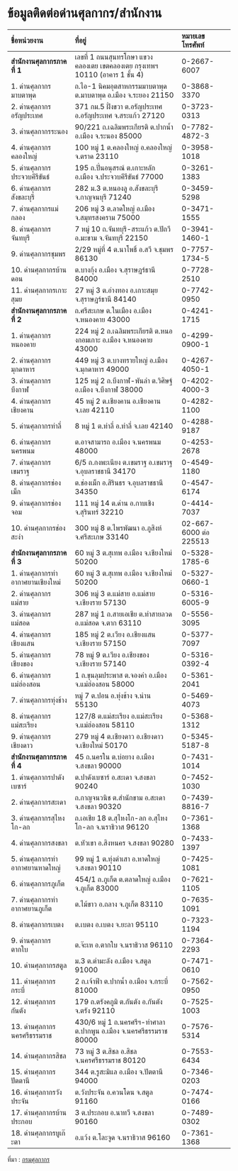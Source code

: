 ข้อมูลติดต่อด่านศุลกากร/สำนักงาน
===

|ชื่อหน่วยงาน	              |ที่อยู่                                       |หมายเลขโทรศัพท์|
|:--------------------------|:---------------------------------------------|:----------|
|**สำนักงานศุลกากรภาคที่ 1**|เลขที่ 1 ถนนสุนทรโกษา แขวงคลองเตย เขตคลองเตย กรุงเทพฯ 10110 (อาคาร 1 ชั้น 4)|0-2667-6007|
|1. ด่านศุลกากรมาบตาพุด	|ถ.ไอ-1 นิคมอุตสาหกรรมมาบตาพุด ต.มาบตาพุด อ.เมือง จ.ระยอง 21150	|0-3868-3370|
|2. ด่านศุลกากรอรัญประเทศ|371 กม.5 ฝั่งขวา ต.อรัญประเทศ อ.อรัญประเทศ จ.สระแก้ว 27120|	0-3723-0313|
|3. ด่านศุลกากรระนอง|	90/221 ถ.เฉลิมพระเกียรติ ต.ปากน้ำ อ.เมือง จ.ระนอง 85000	|0-7782-4872-3|
|4. ด่านศุลกากรคลองใหญ่	|100 หมู่ 1 ต.คลองใหญ่ อ.คลองใหญ่ จ.ตราด 23110|	0-3958-1018|
|5. ด่านศุลกากรประจวบคีรีขันธ์	|195 ถ.ปิ่นอนุสรณ์ ต.เกาะหลัก อ.เมือง จ.ประจวบคีรีขันธ์ 77000	|0-3261-1383|
|6. ด่านศุลกากรสังขละบุรี	|282 ม.3 ต.หนองลู อ.สังขละบุรี จ.กาญจนบุรี 71240	|0-3459-5298|
|7. ด่านศุลกากรแม่กลอง	|206 หมู่ 3 ต.ลาดใหญ่ อ.เมือง จ.สมุทรสงคราม 75000	|0-3471-1555|
|8. ด่านศุลกากรจันทบุรี	|7 หมู่ 10 ถ.จันทบุรี-สระแก้ว ต.ปัถวี อ.มะขาม จ.จันทบุรี 22150	|0-3941-1460-1|
|9. ด่านศุลกากรชุมพร	|2/29 หมู่ที่ 4 ต.นาโพธิ์ อ.สวี จ.ชุมพร 86130	|0-7757-1734-5|
|10. ด่านศุลกากรบ้านดอน|ต.บางกุ้ง อ.เมือง จ.สุราษฎร์ธานี 84000|	0-7728-2510|
|11. ด่านศุลกากรเกาะสุมย|27 หมู่ 3 ต.อ่างทอง อ.เกาะสมุย จ.สุราษฎร์ธานี 84140|	0-7742-0950|
|**สำนักงานศุลกากรภาคที่ 2**  |ถ.ศรีสะเกษ ต.ในเมือง อ.เมือง จ.หนองคาย 43000|	0-4241-1715|
|1. ด่านศุลกากรหนองคาย|224 หมู่ 2 ถ.เฉลิมพระเกียรติ ต.หนองกอมเกาะ อ.เมือง จ.หนองคาย 43000|	0-4299-0900-1|
|2. ด่านศุลกากรมุกดาหาร|449 หมู่ 3 ต.บางทรายใหญ่ อ.เมือง จ.มุกดาหาร 49000|	0-4267-4050-1|
|3. ด่านศุลกากรบึงกาฬ|	125 หมู่ 2 ถ.บึงกาฬ-พันลำ ต.วิศิษฐ์ อ.เมือง จ.บึงกาฬ 38000|	0-4202-4000-3|
|4. ด่านศุลกากรเชียงคาน|45 หมู่ 2 ต.เชียงคาน อ.เชียงคาน จ.เลย 42110|	0-4282-1100|
|5. ด่านศุลกากรท่าลี่|	8 หมู่ 1 ต.ท่าลี่ อ.ท่าลี่ จ.เลย 42140|	0-4288-9187|
|6. ด่านศุลกากรนครพนม|	 ต.อาจสามารถ อ.เมือง จ.นครพนม 48000	|0-4253-2678|
|7. ด่านศุลกากรเขมราฐ|	6/5 ถ.กงพะเนียง ต.เขมราฐ อ.เขมราฐ จ.อุบลราชธานี 34170	|0-4549-1180|
|8. ด่านศุลกากรช่องเม็ก|	ต.ช่องเม็ก อ.สิรินธร จ.อุบลราชธานี 34350	|0-4547-6174|
|9. ด่านศุลกากรช่องจอม|	111 หมู่ 14 ต.ด่าน อ.กาบเชิง จ.สุรินทร์ 32210	|0-4414-7037|
|10. ด่านศุลกากรช่องสะงำ|	300 หมู่ 8 ต.ไพรพัฒนา อ.ภูสิงห์ จ.ศรีสะเกษ 33140	|02-667-6000 ต่อ 225513|
|**สำนักงานศุลกากรภาคที่ 3**|	60 หมู่ 3 ต.สุเทพ อ.เมือง จ.เชียงใหม่ 50200	|0-5328-1785-6|
|1. ด่านศุลกากรท่าอากาศยานเชียงใหม่|	60 หมู่ 3 ต.สุเทพ อ.เมือง จ.เชียงใหม่ 50200	|0-5327-0660-1|
|2. ด่านศุลกากรแม่สาย|	306 หมู่ 3 ต.แม่สาย อ.แม่สาย จ.เชียงราย 57130	|0-5316-6005-9|
|3. ด่านศุลกากรแม่สอด|	287 หมู่ 1 ถ.สายเอเชีย ต.ท่าสายลวด อ.แม่สอด จ.ตาก 63110	|0-5556-3095|
|4. ด่านศุลกากรเชียงแสน|	185 หมู่ 2 ต.เวียง อ.เชียงแสน จ.เชียงราย 57150	|0-5377-7097|
|5. ด่านศุลกากรเชียงของ|	78 หมู่ 9 ต.เวียง อ.เชียงของ จ.เชียงราย 57140	|0-5316-0392-4|
|6. ด่านศุลกากรแม่ฮ่องสอน|	1 ถ.ขุนลุมประพาส ต.จองคำ อ.เมือง จ.แม่ฮ่องสอน 58000	|0-5361-2041|
|7. ด่านศุลกากรทุ่งช้าง|	หมู่ 7 ต.ปอน อ.ทุ่งช้าง จ.น่าน 55130	|0-5469-4073|
|8. ด่านศุลกากรแม่สะเรียง|	127/8 ต.แม่สะเรียง อ.แม่สะเรียง จ.แม่ฮ่องสอน 58110	|0-5368-1312|
|9. ด่านศุลกากรเชียงดาว|	279 หมู่ 4 ต.เชียงดาว อ.เชียงดาว จ.เชียงใหม่ 50170	|0-5345-5187-8|
|**สำนักงานศุลกากรภาคที่ 4**|	45 ถ.นครใน ต.บ่อยาง อ.เมือง จ.สงขลา 90000	|0-7431-1014|
|1. ด่านศุลกากรปาดังเบซาร์	|ต.ปาดังเบซาร์ อ.สะเดา จ.สงขลา 90240	|0-7452-1030|
|2. ด่านศุลกากรสะเดา|	ถ.กาญจนวนิช ต.สำนักขาม อ.สะเดา จ.สงขลา 90320	|0-7439-8816-7|
|3. ด่านศุลกากรสุไหงโก-ลก	|ถ.เอเชีย 18 ต.สุไหงโก-ลก อ.สุไหงโก-ลก จ.นราธิวาส 96120	|0-7361-1368|
|4. ด่านศุลกากรสงขลา|	ต.หัวเขา อ.สิงหนคร จ.สงขลา 90280	|0-7433-1397|
|5. ด่านศุลกากรท่าอากาศยานหาดใหญ่|	99 หมู่ 1 ต.ทุ่งตำเสา อ.หาดใหญ่ จ.สงขลา 90110	|0-7425-1081|
|6. ด่านศุลกากรภูเก็ต|	454/1 ถ.ภูเก็ต ต.ตลาดใหญ่ อ.เมือง จ.ภูเก็ต 83000|	0-7621-1105|
|7. ด่านศุลกากรท่าอากาศยานภูเก็ต	|ต.ไม้ขาว อ.ถลาง จ.ภูเก็ต 83110|	0-7635-1091|
|8. ด่านศุลกากรเบตง	|ต.เบตง อ.เบตง จ.ยะลา 95110	|0-7323-1194|
|9. ด่านศุลกากรตากใบ|	ต.จ๊ะเห อ.ตากใบ จ.นราธิวาส 96110	|0-7364-2293|
|10. ด่านศุลกากรสตูล|	ม.3 ต.ตำมะลัง อ.เมือง จ.สตูล 91000	|0-7471-0610|
|11. ด่านศุลกากรกระบี่|	2 ถ.เจ้าฟ้า ต.ปากน้ำ อ.เมือง จ.กระบี่ 81000	|0-7562-0950|
|12. ด่านศุลกากรกันตัง|	179 ถ.ตรังคภูมิ ต.กันตัง อ.กันตัง จ.ตรัง 92110	|0-7525-1003|
|13. ด่านศุลกากรนครศรีธรรมราช|	430/6 หมู่ 1 ถ.นครศรีฯ-ท่าศาลา ต.ปากพูน อ.เมือง จ.นครศรีธรรมราช 80000	|0-7576-5314|
|14. ด่านศุลกากรสิชล	|73 หมู่ 3 ต.สิชล อ.สิชล จ.นครศรีธรรมราช 80120	|0-7553-6434|
|15. ด่านศุลกากรปัตตานี|	344 ต.รูสะมิแล อ.เมือง จ.ปัตตานี 94000	|0-7346-0203|
|16. ด่านศุลกากรวังประจัน|	ต.วังประจัน อ.ควนโดน จ.สตูล 91160	|0-7474-0166|
|17. ด่านศุลกากรบ้านประกอบ|	3 ต.ประกอบ อ.นาทวี จ.สงขลา 90160	|0-7489-0302|
|18. ด่านศุลกากรบูเก๊ะตา|	อ.แว้ง ต.โละจูด จ.นราธิวาส 96160	|0-7361-1368|

ที่มา : [กรมศุลกากร](http://www.customs.go.th/list_multi_tab.php?link=list_abstract_tb_simple.php&ini_content=absdb_customs_house_contact&ini_menu=menu_about_160421_01&left_menu=menu_about_160421_01_161003_02&ini_tab=menu_about_160421_01_161003_02&tab=menu_about_160421_01_161003_02_161003_03&&tab=menu_about_160421_01_161003_02_161003_03&xleft_menu=menu_about_160421_01_161003_02_161003_03)
<!--stackedit_data:
eyJoaXN0b3J5IjpbMTY1NDk5MTgyOSwtMjEyMjM1NzIwOF19
-->